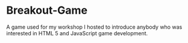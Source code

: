 # Breakout-Game
A game used for my workshop I hosted to introduce anybody who was interested in HTML 5 and JavaScript game development.
